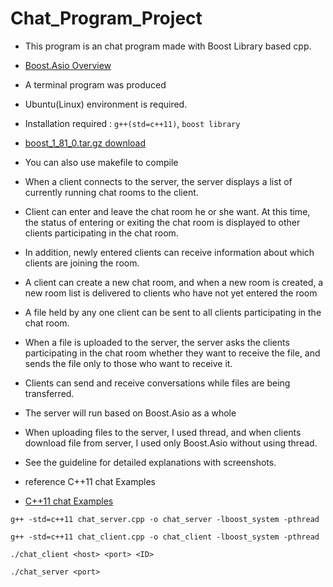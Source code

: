 # Chat_Program_Project

- This program is an chat program made with Boost Library based cpp. 

- [Boost.Asio Overview](https://www.boost.org/doc/libs/1_81_0/doc/html/boost_asio/overview.html)

- A terminal program was produced 

- Ubuntu(Linux) environment is required. 

- Installation required : `g++(std=c++11)`, `boost library`

- [boost_1_81_0.tar.gz download](https://boostorg.jfrog.io/artifactory/main/release/1.81.0/source/boost_1_81_0.tar.gz)

- You can also use makefile to compile

- When a client connects to the server, the server displays a list of currently running chat rooms to the client.

- Client can enter and leave the chat room he or she want. At this time, the status of entering or exiting the chat room is displayed to other clients participating in the chat room.

- In addition, newly entered clients can receive information about which clients are joining the room. 

- A client can create a new chat room, and when a new room is created, a new room list is delivered to clients who have not yet entered the room

- A file held by any one client can be sent to all clients participating in the chat room. 

- When a file is uploaded to the server, the server asks the clients participating in the chat room whether they want to receive the file, and sends the file only to those who want to receive it.

- Clients can send and receive conversations while files are being transferred.

- The server will run based on Boost.Asio as a whole

- When uploading files to the server, I used thread, and when clients download file from server, I used only Boost.Asio without using thread.

- See the guideline for detailed explanations with screenshots.

- reference C++11 chat Examples

- [C++11 chat Examples](https://www.boost.org/doc/libs/1_78_0/doc/html/boost_asio/examples/cpp11_examples.html)


```
g++ -std=c++11 chat_server.cpp -o chat_server -lboost_system -pthread
```

```
g++ -std=c++11 chat_client.cpp -o chat_client -lboost_system -pthread
```

```
./chat_client <host> <port> <ID>
```

```
./chat_server <port>
```